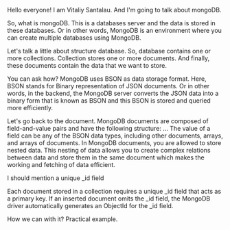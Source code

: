 Hello everyone!
I am Vitaliy Santalau. And I'm going to talk about mongoDB.

So, what is mongoDB.
This is a databases server and the data is stored in these databases. 
Or in other words, MongoDB is an environment where you can create multiple databases using MongoDB.

Let's talk a little about structure database.
So, database contains one or more collections.
Collection stores one or more documents.
And finally, these documents contain the data that we want to store.

You can ask how?
MongoDB uses BSON as data storage format.
Here, BSON stands for Binary representation of JSON documents. Or in other words, in the backend, the MongoDB server converts the JSON data into a binary form that is known as BSON and this BSON is stored and queried more efficiently.

Let's go back to the document.
MongoDB documents are composed of field-and-value pairs and have the following structure:
...
The value of a field can be any of the BSON data types, including other documents, arrays, and arrays of documents.
In MongoDB documents, you are allowed to store nested data. This nesting of data allows you to create complex relations between data and store them in the same document which makes the working and fetching of data efficient.

I should mention a unique _id field

Each document stored in a collection requires a unique _id field that acts as a primary key. If an inserted document omits the _id field, the MongoDB driver automatically generates an ObjectId for the _id field.

How we can with it?
Practical example.


